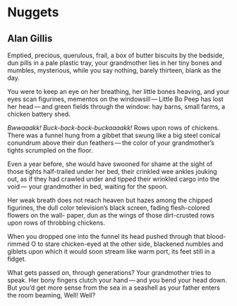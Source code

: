 # Nuggets
## Alan Gillis
Emptied, precious, querulous, frail,
a box of butter biscuits by the bedside,
dun pills in a pale plastic tray,
your grandmother lies in her tiny bones
and mumbles, mysterious, while you say nothing,
barely thirteen, blank as the day.

You were to keep an eye on her
breathing, her little bones heaving,
and your eyes scan figurines, mementos
on the windowsill — Little Bo Peep has lost
her head — and green fields through the window:
hay barns, small farms, a chicken battery shed.

 _Bwwaaakk! Buck-back-bock-buckaaaakk!_
Rows upon rows of chickens.
There was a funnel hung from a gibbet
that swung like a big steel conical conundrum
above their dun feathers — the color
of your grandmother’s tights scrumpled on the floor.

Even a year before, she would have swooned
for shame at the sight of those tights half-trailed
under her bed, their crinkled wee ankles
jouking out, as if they had crawled under
and tipped their wrinkled cargo into the void —
your grandmother in bed, waiting for the spoon.

Her weak breath does not reach heaven
but hazes among the chipped figurines,
the dull color television’s black screen,
fading flesh-colored flowers on the wall-
paper, dun as the wings of those dirt-crusted
rows upon rows of throbbing chickens.

When you dropped one into the funnel
its head pushed through that blood-rimmed O
to stare chicken-eyed at the other side,
blackened numbles and giblets
upon which it would soon stream
like warm port, its feet still in a fidget.

What gets passed on, through generations?
Your grandmother tries to speak. Her bony
fingers clutch your hand — and you bend
your head down. But you’d get more sense
from the sea in a seashell as your father
enters the room beaming, Well! Well?